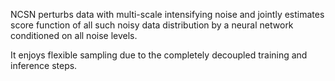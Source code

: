

NCSN perturbs data with multi-scale intensifying noise and jointly estimates score function of all such noisy data distribution by a neural network conditioned on all noise levels.

It enjoys flexible sampling due to the completely decoupled training and inference steps.